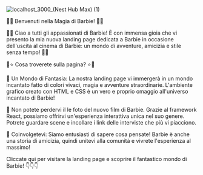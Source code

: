 
![localhost_3000_(Nest Hub Max) (1)](https://github.com/leonardoantonelli/barbie-landingpage/assets/116543466/b748f2d1-4130-446c-b557-9a19d714c02d)


🌟🎀 Benvenuti nella Magia di Barbie! 🎀🌟

🎉💖 Ciao a tutti gli appassionati di Barbie! È con immensa gioia che vi presento la mia nuova landing page dedicata a Barbie in occasione dell'uscita al cinema di Barbie: un mondo di avventure, amicizia e stile senza tempo! 💖🎉

🎠⭐ Cosa troverete sulla pagina? ⭐🎠

👸 Un Mondo di Fantasia: La nostra landing page vi immergerà in un mondo incantato fatto di colori vivaci, magia e avventure straordinarie. L'ambiente grafico creato con HTML e CSS è un vero e proprio omaggio all'universo incantato di Barbie!

🎥 Non potete perdervi il le foto del nuovo film di Barbie. Grazie al framework React, possiamo offrirvi un'esperienza interattiva unica nel suo genere. Potrete guardare scene e incollare i link delle interviste che più vi piacciono.

👑 Coinvolgetevi: Siamo entusiasti di sapere cosa pensate! Barbie è anche una storia di amicizia, quindi unitevi alla comunità e vivrete l'esperienza al massimo!

Cliccate qui per visitare la landing page e scoprire il fantastico mondo di Barbie! 👇👇👇


